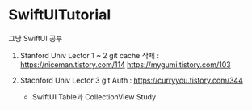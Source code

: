 # SwiftUITutorial
그냥 SwiftUI 공부

1. Stanford Univ Lector 1 ~ 2
 	git cache 삭제 : https://niceman.tistory.com/114
			 https://mygumi.tistory.com/103 

1. Stacnford Univ Lector 3
	git Auth : https://curryyou.tistory.com/344

	- SwiftUI Table과 CollectionView Study
